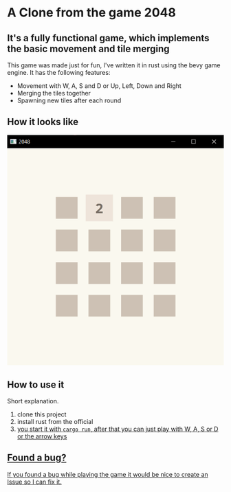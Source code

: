 # A Clone from the game 2048

## It's a fully functional game, which implements the basic movement and tile merging

This game was made just for fun, I've written it in rust using the bevy game engine. It has the following features:

* Movement with W, A, S and D or Up, Left, Down and Right
* Merging the tiles together
* Spawning new tiles after each round

## How it looks like

<img src="demo/demo-picture.png" />

## How to use it

Short explanation.

1. clone this project
2. install rust from the official <a href="https://www.rust-lang.org/" traget="site">
3. you start it with `cargo run`, after that you can just play with W, A, S or D or the arrow keys

## Found a bug?

If you found a bug while playing the game it would be nice to create an Issue so I can fix it.